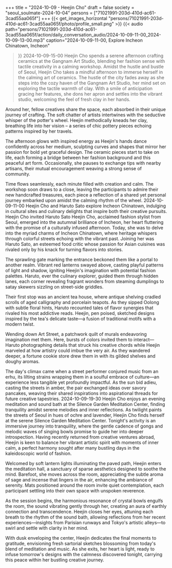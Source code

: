 +++
title = "2024-10-09 - Heejin Cho"
draft = false
society = "seoul_soulmate-2024-10-04"
persons = ["71021991-203d-410d-ac61-3cad55aa065f"]
+++
{{< get_images_horizontal "persons/71021991-203d-410d-ac61-3cad55aa065f/photo/profile_small.png" >}}
{{< audio
    path="persons/71021991-203d-410d-ac61-3cad55aa065f/action/daily_conversation_audio/2024-10-09-11-00_2024-10-09-13-00.mp3" 
    caption="2024-10-09-11-00, Explore Incheon Chinatown, Incheon"
>}}
2024-10-09-15-00
Heejin Cho spends a serene afternoon crafting ceramics at the Gangnam Art Studio, blending her fashion sense with tactile creativity in a calming workshop.
Amidst the hustle and bustle of Seoul, Heejin Cho takes a mindful afternoon to immerse herself in the calming art of ceramics. The hustle of the city fades away as she steps into the cozy haven of the Gangnam Art Studio, her mind set on exploring the tactile warmth of clay. With a smile of anticipation gracing her features, she dons her apron and settles into the vibrant studio, welcoming the feel of fresh clay in her hands.

Around her, fellow creatives share the space, each absorbed in their unique journey of crafting. The soft chatter of artists intertwines with the seductive whisper of the potter's wheel. Heejin methodically kneads her clay, breathing life into her vision – a series of chic pottery pieces echoing patterns inspired by her travels.

The afternoon glows with inspired energy as Heejin's hands dance confidently across her medium, sculpting curves and shapes that mirror her passion for bold yet graceful design. The ceramic pieces start to take on life, each forming a bridge between her fashion background and this peaceful art form. Occasionally, she pauses to exchange tips with nearby artisans, their mutual encouragement weaving a strong sense of community.

Time flows seamlessly, each minute filled with creation and calm. The workshop soon draws to a close, leaving the participants to admire their new handcrafted treasures, each piece a reflection of a shared yet personal journey embarked upon amidst the calming rhythm of the wheel.
2024-10-09-11-00
Heejin Cho and Haruto Sato explore Incheon Chinatown, indulging in cultural sites and culinary delights that inspire both their creative pursuits.
Heejin Cho invited Haruto Sato
Heejin Cho, acclaimed fashion stylist from Seoul, emerged into the autumnal brilliance of Incheon, her heart fluttering with the promise of a culturally infused afternoon. Today, she was to delve into the myriad charms of Incheon Chinatown, where heritage whispers through colorful streets echoing with the vibrant past. Joining her was Haruto Sato, an esteemed food critic whose passion for Asian cuisines was rivaled only by his knack for turning flavors into stories.

The sprawling gate marking the entrance beckoned them like a portal to another realm. Vibrant red lanterns swayed above, casting playful patterns of light and shadow, igniting Heejin's imagination with potential fashion palettes. Haruto, ever the culinary explorer, guided them through hidden lanes, each corner revealing fragrant wonders from steaming dumplings to satay skewers sizzling on street-side griddles.

Their first stop was an ancient tea house, where antique shelving cradled scrolls of aged calligraphy and porcelain teapots. As they sipped Oolong with subtle floral hints, Haruto recounted tales of flavor synergies that rivaled his most addictive reads. Heejin, pen poised, sketched designs inspired by the tea's delicate taste—a fusion of traditional motifs with a modern twist.

Wending down Art Street, a patchwork quilt of murals endeavoring imagination met them. Here, bursts of colors invited them to interact—Haruto photographing details that struck his creative chords while Heejin marveled at how artistry could imbue the very air. As they wandered deeper, a fortune cookie store drew them in with its gilded shelves and doughy aromas.

The day's climax came when a street performer conjured music from an erhu, its lilting strains wrapping them in a soulful embrace of culture—an experience less tangible yet profoundly impactful. As the sun bid adieu, casting the streets in amber, the pair exchanged ideas over savory pancakes, weaving their shared inspirations into aspirational threads for future creative tapestries.
2024-10-09-19-30
Heejin Cho enjoys an evening meditation and sound bath at the Silence Garden Meditation Center, finding tranquility amidst serene melodies and inner reflections.
As twilight paints the streets of Seoul in hues of ochre and lavender, Heejin Cho finds herself at the serene Silence Garden Meditation Center. Tonight's activity is an immersive journey into tranquility, where the gentle cadence of gongs and melodic waves of singing bowls promise to guide her into deeper introspection. Having recently returned from creative ventures abroad, Heejin is keen to balance her vibrant artistic spirit with moments of inner calm, a perfect harmony sought after many bustling days in the kaleidoscopic world of fashion.

Welcomed by soft lantern lights illuminating the paved path, Heejin enters the meditation hall, a sanctuary of sparse aesthetics designed to soothe the mind. Barefoot, she moves across the room, appreciating the subtle aroma of sage and incense that lingers in the air, enhancing the ambiance of serenity. Mats positioned around the room invite quiet contemplation, each participant settling into their own space with unspoken reverence.

As the session begins, the harmonious resonance of crystal bowls engulfs the room, the sound vibrating gently through her, creating an aura of earthly connection and transcendence. Heejin closes her eyes, attuning each breath to the rhythm of the sound bath, allowing reflections from her recent experiences—insights from Parisian runways and Tokyo's artistic alleys—to swirl and settle with clarity in her mind.

With dusk enveloping the center, Heejin dedicates the final moments to gratitude, envisioning fresh sartorial sketches blossoming from today's blend of meditation and music. As she exits, her heart is light, ready to infuse tomorrow's designs with the calmness discovered tonight, carrying this peace within her bustling creative journey.
